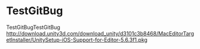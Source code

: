 # TestGitBug
TestGitBugTestGitBug
http://download.unity3d.com/download_unity/d3101c3b8468/MacEditorTargetInstaller/UnitySetup-iOS-Support-for-Editor-5.6.3f1.pkg
